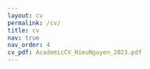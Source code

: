 ```yaml
---
layout: cv
permalink: /cv/
title: cv
nav: true
nav_order: 4
cv_pdf: AcademicCV_HieuNguyen_2023.pdf
---
```

